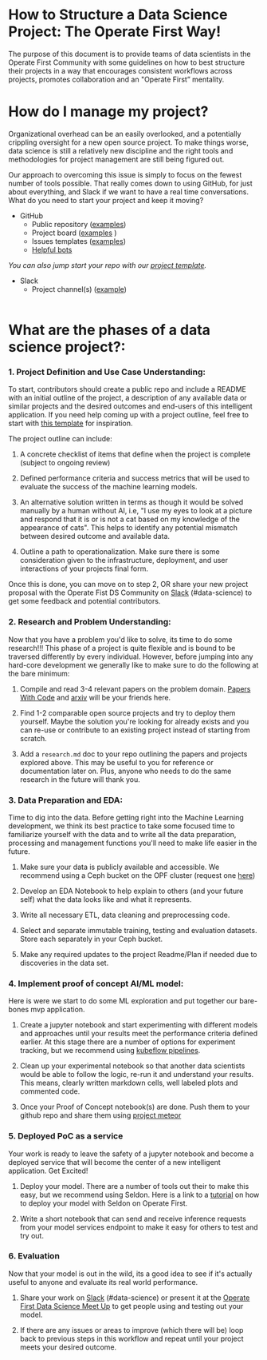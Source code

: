 # How to Structure a Data Science Project: The Operate First Way! 

The purpose of this document is to provide teams of data scientists in the Operate First Community with some guidelines on how to best structure their projects in a way that encourages consistent workflows across projects, promotes collaboration and an "Operate First” mentality. 

# How do I manage my project?

Organizational overhead can be an easily overlooked, and a potentially crippling oversight for a new open source project. To make things worse, data science is still a relatively new discipline and the right tools and methodologies for project management are still being figured out.

Our approach to overcoming this issue is simply to focus on the fewest number of tools possible. That really comes down to using GitHub, for just about everything, and Slack if we want to have a real time conversations. What do you need to start your project and keep it moving? 

* GitHub
	* Public repository ([examples](https://github.com/aicoe-aiops))
	* Project board ([examples](https://github.com/orgs/aicoe-aiops/projects) )
	* Issues templates ([examples](https://github.com/aicoe-aiops/project-template/tree/master/.github/ISSUE_TEMPLATE))
	* [Helpful bots](https://github.com/apps/khebhut) 

*You can also jump start your repo with our [project template](https://github.com/aicoe-aiops/project-template).*
	 
* Slack
	* Project channel(s) ([example](https://join.slack.com/t/operatefirst/shared_invite/zt-o2gn4wn8-O39g7sthTAuPCvaCNRnLww))
</br></br>
# What are the phases of a data science project?:

### **1. Project Definition and Use Case Understanding**:

To start, contributors should create a public repo and include a README with an initial outline of the project, a description of any available data or similar projects and the desired outcomes and end-users of this intelligent application. If you need help coming up with a project outline, feel free to start with [this template](/project-document-template.md) for inspiration. 

The project outline can include: 

1. A concrete checklist of items that define when the project is complete (subject to ongoing review)

2. Defined performance criteria and success metrics that will be used to evaluate the success of the machine learning models.   

3. An alternative solution written in terms as though it would be solved manually by a human without AI, i.e, "I use my eyes to look at a picture and respond that it is or is not a cat based on my knowledge of the appearance of cats". This helps to identify any potential mismatch between desired outcome and available data. 

4. Outline a path to operationalization. Make sure there is some consideration given to the infrastructure, deployment, and user interactions of your projects final form.  
 
Once this is done, you can move on to step 2, OR share your new project proposal with the Operate Fist DS Community on [Slack](https://join.slack.com/t/operatefirst/shared_invite/zt-o2gn4wn8-O39g7sthTAuPCvaCNRnLww) (#data-science) to get some feedback and potential contributors.   

### **2.** **Research and Problem Understanding**:

Now that you have a problem you'd like to solve, its time to do some research!!! This phase of a project is quite flexible and is bound to be traversed differently by every individual. However, before jumping into any hard-core development we generally like to make sure to do the following at the bare minimum:

1. Compile and read 3-4 relevant papers on the problem domain. [Papers With Code](https://paperswithcode.com/) and [arxiv](https://arxiv.org/) will be your friends here. 

2. Find 1-2 comparable open source projects and try to deploy them yourself. Maybe the solution you're looking for already exists and you can re-use or contribute to an existing project instead of starting from scratch. 

3. Add a `research.md` doc to your repo outlining the papers and projects explored above. This may be useful to you for reference or documentation later on. Plus, anyone who needs to do the same research in the future will thank you. 

### **3.** **Data Preparation and EDA**: 

Time to dig into the data. Before getting right into the Machine Learning development, we think its best practice to take some focused time to familiarize yourself with the data and to write all the data preparation, processing and management functions you'll need to make life easier in the future. 


1. Make sure your data is publicly available and accessible. We recommend using a Ceph bucket on the OPF cluster (request one [here](https://github.com/operate-first/support/issues/new?assignees=first-operator&labels=kind%2Fonboarding%2Carea%2Fbucket&template=ceph_bucket_request.yaml&title=BUCKET%3A+%3Cname%3E)) 

2. Develop an EDA Notebook to help explain to others (and your future self) what the data looks like and what it represents.

3. Write all necessary ETL, data cleaning and preprocessing code. 

4. Select and separate immutable training, testing and evaluation datasets. Store each separately in your Ceph bucket.   

5. Make any required updates to the project Readme/Plan if needed due to discoveries in the data set.  


### **4.** **Implement proof of concept AI/ML model**:

Here is were we start to do some ML exploration and put together our bare-bones mvp application. 

1. Create a jupyter notebook and start experimenting with different models and approaches until your results meet the performance criteria defined earlier. At this stage there are a number of options for experiment tracking, but we recommend using [kubeflow pipelines](demovideo).   

2. Clean up your experimental notebook so that another data scientists would be able to follow the logic, re-run it and understand your results. This means, clearly written markdown cells, well labeled plots and commented code.     

3. Once your Proof of Concept notebook(s) are done. Push them to your github repo and share them using [project meteor](https://shower.meteor.zone/)   

### **5.** **Deployed PoC as a service**

Your work is ready to leave the safety of a jupyter notebook and become a deployed service that will become the center of a new intelligent application. Get Excited! 

1. Deploy your model. There are a number of tools out their to make this easy, but we recommend using Seldon. Here is a link to a [tutorial](TBD) on how to deploy your model with Seldon on Operate First.  

2. Write a short notebook that can send and receive inference requests from your model services endpoint to make it easy for others to test and try out. 


### **6.** **Evaluation**

Now that your model is out in the wild, its a good idea to see if it's actually useful to anyone and evaluate its real world performance. 

1. Share your work on [Slack](https://join.slack.com/t/operatefirst/shared_invite/zt-o2gn4wn8-O39g7sthTAuPCvaCNRnLww) (#data-science) or present it at the [Operate First Data Science Meet Up](https://github.com/aicoe-aiops/operate-first-data-science-community/issues/new/choose) to get people using and testing out your model. 

2. If there are any issues or areas to improve (which there will be) loop back to previous steps in this workflow and repeat until your project meets your desired outcome. 

